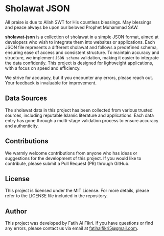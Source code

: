 # Sholawat JSON

All praise is due to Allah SWT for His countless blessings. May blessings and peace always be upon our beloved Prophet Muhammad SAW.

**sholawat-json** is a collection of sholawat in a simple JSON format, aimed at developers who wish to integrate them into websites or applications. Each JSON file represents a different sholawat and follows a predefined schema, ensuring ease of access and consistent structure. To maintain accuracy and structure, we implement `JSON schema` validation, making it easier to integrate the data confidently. This project is designed for lightweight applications, with a focus on speed and efficiency.

We strive for accuracy, but if you encounter any errors, please reach out. Your feedback is invaluable for improvement.

## Data Sources

The sholawat data in this project has been collected from various trusted sources, including reputable Islamic literature and applications. Each data entry has gone through a multi-stage validation process to ensure accuracy and authenticity.

## Contributions

We warmly welcome contributions from anyone who has ideas or suggestions for the development of this project. If you would like to contribute, please submit a Pull Request (PR) through GitHub.

## License

This project is licensed under the MIT License. For more details, please refer to the LICENSE file included in the repository.

## Author

This project was developed by Fatih Al Fikri. If you have questions or find any errors, please contact us via email at fatihalfikri5@gmail.com.
